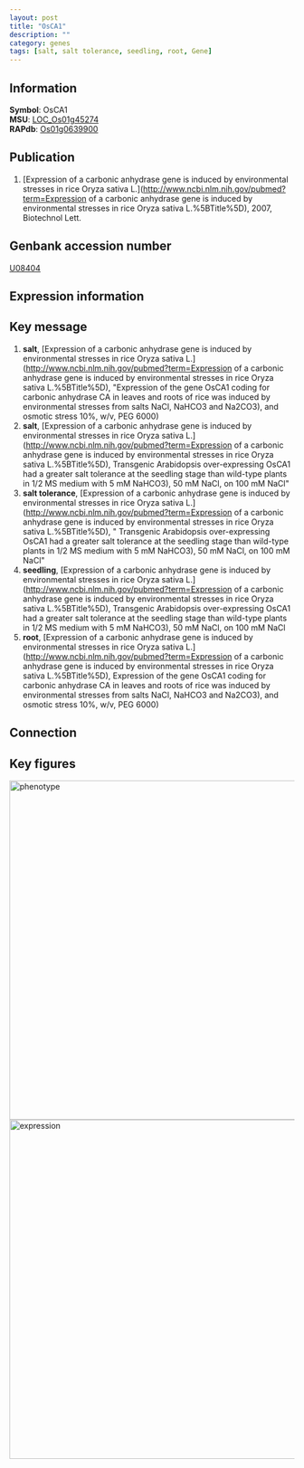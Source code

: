 ```yaml
---
layout: post
title: "OsCA1"
description: ""
category: genes
tags: [salt, salt tolerance, seedling, root, Gene]
---
```


## Information
__Symbol__: OsCA1  
__MSU__: [LOC_Os01g45274](http://rice.plantbiology.msu.edu/cgi-bin/ORF_infopage.cgi?orf=LOC_Os01g45274)  
__RAPdb__: [Os01g0639900](http://rapdb.dna.affrc.go.jp/viewer/gbrowse_details/irgsp1?name=Os01g0639900)  

## Publication
1. [Expression of a carbonic anhydrase gene is induced by environmental stresses in rice Oryza sativa L.](http://www.ncbi.nlm.nih.gov/pubmed?term=Expression of a carbonic anhydrase gene is induced by environmental stresses in rice Oryza sativa L.%5BTitle%5D), 2007, Biotechnol Lett.

## Genbank accession number
[U08404](http://www.ncbi.nlm.nih.gov/nuccore/U08404)  

## Expression information

## Key message
1. __salt__, [Expression of a carbonic anhydrase gene is induced by environmental stresses in rice Oryza sativa L.](http://www.ncbi.nlm.nih.gov/pubmed?term=Expression of a carbonic anhydrase gene is induced by environmental stresses in rice Oryza sativa L.%5BTitle%5D), "Expression of the gene OsCA1 coding for carbonic anhydrase CA in leaves and roots of rice was induced by environmental stresses from salts NaCl, NaHCO3 and Na2CO3), and osmotic stress 10%, w/v, PEG 6000)  
2. __salt__, [Expression of a carbonic anhydrase gene is induced by environmental stresses in rice Oryza sativa L.](http://www.ncbi.nlm.nih.gov/pubmed?term=Expression of a carbonic anhydrase gene is induced by environmental stresses in rice Oryza sativa L.%5BTitle%5D),  Transgenic Arabidopsis over-expressing OsCA1 had a greater salt tolerance at the seedling stage than wild-type plants in 1/2 MS medium with 5 mM NaHCO3), 50 mM NaCl, on 100 mM NaCl"
3. __salt tolerance__, [Expression of a carbonic anhydrase gene is induced by environmental stresses in rice Oryza sativa L.](http://www.ncbi.nlm.nih.gov/pubmed?term=Expression of a carbonic anhydrase gene is induced by environmental stresses in rice Oryza sativa L.%5BTitle%5D), " Transgenic Arabidopsis over-expressing OsCA1 had a greater salt tolerance at the seedling stage than wild-type plants in 1/2 MS medium with 5 mM NaHCO3), 50 mM NaCl, on 100 mM NaCl"
4. __seedling__, [Expression of a carbonic anhydrase gene is induced by environmental stresses in rice Oryza sativa L.](http://www.ncbi.nlm.nih.gov/pubmed?term=Expression of a carbonic anhydrase gene is induced by environmental stresses in rice Oryza sativa L.%5BTitle%5D),  Transgenic Arabidopsis over-expressing OsCA1 had a greater salt tolerance at the seedling stage than wild-type plants in 1/2 MS medium with 5 mM NaHCO3), 50 mM NaCl, on 100 mM NaCl
5. __root__, [Expression of a carbonic anhydrase gene is induced by environmental stresses in rice Oryza sativa L.](http://www.ncbi.nlm.nih.gov/pubmed?term=Expression of a carbonic anhydrase gene is induced by environmental stresses in rice Oryza sativa L.%5BTitle%5D), Expression of the gene OsCA1 coding for carbonic anhydrase CA in leaves and roots of rice was induced by environmental stresses from salts NaCl, NaHCO3 and Na2CO3), and osmotic stress 10%, w/v, PEG 6000)  

## Connection

## Key figures
<img src="http://ricencode.github.io/images/OsCA1.pheno.png" alt="phenotype"  style="width: 600px;"/>

<img src="http://ricencode.github.io/images/OsCA1.exp.png" alt="expression"  style="width: 600px;"/>


